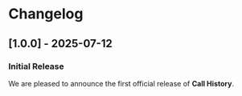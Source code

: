 # Changelog

## [1.0.0] - 2025-07-12

### Initial Release

We are pleased to announce the first official release of **Call History**.
